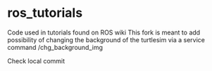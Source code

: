 # ros_tutorials
Code used in tutorials found on ROS wiki
This fork is meant to add possibility of changing the background of the turtlesim via a service command /chg_background_img 

Check local commit
